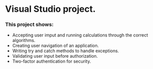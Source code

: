 <h1>Visual Studio project.</h1>

<h3>This project shows: </h3>
<ul>
  <li>Accepting user imput and running calculations through the correct algorithms.</li>
  <li>Creating user navigation of an application.</li>
  <li>Writing try and catch methods to handle exceptions.</li>
  <li>Validating user input before authorization.</li>
  <li>Two-factor authentication for security.</li>
</ul>
